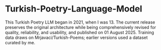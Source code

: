 # Turkish-Poetry-Language-Model
This Turkish Poetry LLM began in 2021, when I was 13. The current release preserves the original architecture while being comprehensively revised for quality, reliability, and usability, and published on 01 August 2025. Training data draws on Mrjavaci/Turkish-Poems; earlier versions used a dataset curated by me.
